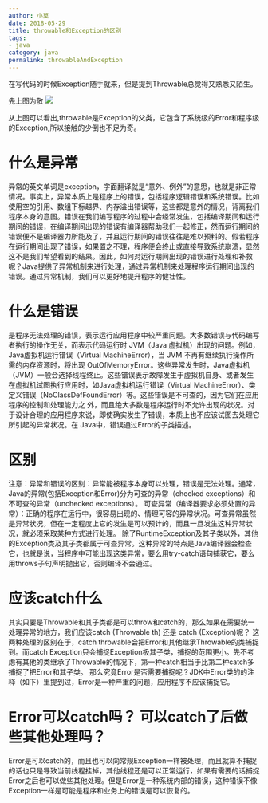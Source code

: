 ```yaml
---
author: 小莫
date: 2018-05-29
title: throwable和Exception的区别
tags:
- java
category: java
permalink: throwableAndException
---
```

在写代码的时候Exception随手就来，但是提到Throwable总觉得又熟悉又陌生。
<!-- more -->

先上图为敬
![](https://image.xiaomo.info/blog/throwable.jpg)

从上图可以看出,throwable是Exception的父类，它包含了系统级的Error和程序级的Exception,所以接触的少倒也不足为奇。

# 什么是异常
异常的英文单词是exception，字面翻译就是“意外、例外”的意思，也就是非正常情况。事实上，异常本质上是程序上的错误，包括程序逻辑错误和系统错误。比如使用空的引用、数组下标越界、内存溢出错误等，这些都是意外的情况，背离我们程序本身的意图。错误在我们编写程序的过程中会经常发生，包括编译期间和运行期间的错误，在编译期间出现的错误有编译器帮助我们一起修正，然而运行期间的错误便不是编译器力所能及了，并且运行期间的错误往往是难以预料的。假若程序在运行期间出现了错误，如果置之不理，程序便会终止或直接导致系统崩溃，显然这不是我们希望看到的结果。因此，如何对运行期间出现的错误进行处理和补救呢？Java提供了异常机制来进行处理，通过异常机制来处理程序运行期间出现的错误。通过异常机制，我们可以更好地提升程序的健壮性。

# 什么是错误
是程序无法处理的错误，表示运行应用程序中较严重问题。大多数错误与代码编写者执行的操作无关，而表示代码运行时 JVM（Java 虚拟机）出现的问题。例如，Java虚拟机运行错误（Virtual MachineError），当 JVM 不再有继续执行操作所需的内存资源时，将出现 OutOfMemoryError。这些异常发生时，Java虚拟机（JVM）一般会选择线程终止。这些错误表示故障发生于虚拟机自身、或者发生在虚拟机试图执行应用时，如Java虚拟机运行错误（Virtual MachineError）、类定义错误（NoClassDefFoundError）等。这些错误是不可查的，因为它们在应用程序的控制和处理能力之 外，而且绝大多数是程序运行时不允许出现的状况。对于设计合理的应用程序来说，即使确实发生了错误，本质上也不应该试图去处理它所引起的异常状况。在 Java中，错误通过Error的子类描述。

# 区别
注意：异常和错误的区别：异常能被程序本身可以处理，错误是无法处理。通常，Java的异常(包括Exception和Error)分为可查的异常（checked exceptions）和不可查的异常（unchecked exceptions）。 
可查异常（编译器要求必须处置的异常）：正确的程序在运行中，很容易出现的、情理可容的异常状况。可查异常虽然是异常状况，但在一定程度上它的发生是可以预计的，而且一旦发生这种异常状况，就必须采取某种方式进行处理。 
除了RuntimeException及其子类以外，其他的Exception类及其子类都属于可查异常。这种异常的特点是Java编译器会检查它，也就是说，当程序中可能出现这类异常，要么用try-catch语句捕获它，要么用throws子句声明抛出它，否则编译不会通过。

# 应该catch什么
其实只要是Throwable和其子类都是可以throw和catch的，那么如果在需要统一处理异常的地方，我们应该catch (Throwable th) 还是 catch (Exception)呢？ 
这两种处理的区别在于，catch throwable会把Error和其他继承Throwable的类捕捉到。而catch Exception只会捕捉Exception极其子类，捕捉的范围更小。先不考虑有其他的类继承了Throwable的情况下，第一种catch相当于比第二种catch多捕捉了把Error和其子类。 
那么究竟Error是否需要捕捉呢？JDK中Error类的的注释（如下）里提到过，Error是一种严重的问题，应用程序不应该捕捉它。 

# Error可以catch吗？ 可以catch了后做些其他处理吗？
Error是可以catch的，而且也可以向常规Exception一样被处理，而且就算不捕捉的话也只是导致当前线程挂掉，其他线程还是可以正常运行，如果有需要的话捕捉Error之后也可以做些其他处理。但是Error是一种系统内部的错误，这种错误不像Exception一样是可能是程序和业务上的错误是可以恢复的。
